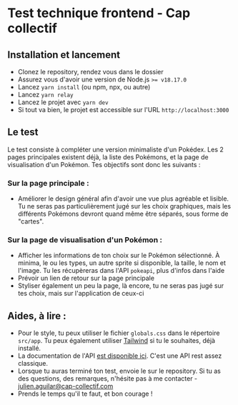 # Test technique frontend - Cap collectif

## Installation et lancement
- Clonez le repository, rendez vous dans le dossier
- Assurez vous d'avoir une version de Node.js `>= v18.17.0`
- Lancez `yarn install` (ou npm, npx, ou autre)
- Lancez `yarn relay`
- Lancez le projet avec `yarn dev`
- Si tout va bien, le projet est accessible sur l'URL `http://localhost:3000`

## Le test
Le test consiste à compléter une version minimaliste d'un Pokédex.
Les 2 pages principales existent déjà, la liste des Pokémons, et la page de visualisation d'un Pokémon.
Tes objectifs sont donc les suivants : 

### Sur la page principale :
- Améliorer le design général afin d'avoir une vue plus agréable et lisible. Tu ne
seras pas particulièrement jugé sur les choix graphiques, mais les différents Pokémons devront quand même être séparés, sous forme de "cartes".

### Sur la page de visualisation d'un Pokémon : 

- Afficher les informations de ton choix sur le Pokémon sélectionné. À minima, le ou les types, un autre sprite si disponible, la taille, le nom et l'image. Tu les récupèreras dans l'API `pokeapi`, plus d'infos dans l'aide
- Prévoir un lien de retour sur la page principale
- Styliser également un peu la page, là encore, tu ne seras pas jugé sur tes choix, mais sur l'application de ceux-ci


## Aides, à lire : 

- Pour le style, tu peux utiliser le fichier `globals.css` dans le répertoire `src/app`. Tu peux également utiliser [Tailwind](https://tailwindcss.com/) si tu le souhaites, déjà installé.
- La documentation de l'API [est disponible ici](https://pokeapi.co/docs/v2#info). C'est une API rest assez classique.
- Lorsque tu auras terminé ton test, envoie le sur le repository. Si tu as des questions, des remarques, n'hésite pas à me contacter - julien.aguilar@cap-collectif.com
- Prends le temps qu'il te faut, et bon courage !